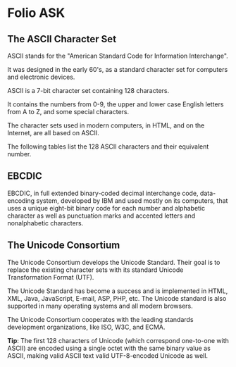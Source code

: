 # Folio ASK

## The ASCII Character Set
ASCII stands for the "American Standard 
Code for Information Interchange".



It was designed in the early 60's, as a standard 
character set for computers and electronic devices.



ASCII is a 7-bit character set containing 128 characters.



It contains the numbers from 0-9, the upper and lower case 
English letters from A to Z, and some special characters.



The character sets used in modern computers, 
in HTML, and on the Internet, are all based on ASCII.



The following tables list the 128 ASCII characters
and their equivalent number.



## EBCDIC

EBCDIC, in full extended binary-coded decimal interchange code, data-encoding system, developed by IBM and used mostly on its computers, that uses a unique eight-bit binary code for each number and alphabetic character as well as punctuation marks and accented letters and nonalphabetic characters.

## The Unicode Consortium
The Unicode Consortium develops the Unicode Standard. Their goal is to replace the existing character sets with its standard Unicode Transformation Format (UTF).

The Unicode Standard has become a success and is implemented in HTML, XML, Java, JavaScript, E-mail, ASP, PHP, etc. The Unicode standard is also supported in many operating systems and all modern browsers.

The Unicode Consortium cooperates with the leading standards development organizations, like ISO, W3C, and ECMA.

**Tip**: The first 128 characters of Unicode (which correspond one-to-one with ASCII) are encoded using a single octet with the same binary value as ASCII, making valid ASCII text valid UTF-8-encoded Unicode as well.